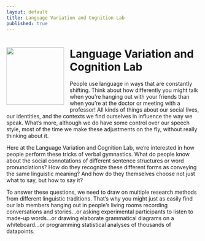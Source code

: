 ```yaml
---
layout: default
title: Language Variation and Cognition Lab
published: true
---
```

# <img src="http://tammingalab.github.io/images/light_logo_small.png" style="width: 150px; float: left; margin: 0px 15px 15px 0px;" /> Language Variation and Cognition Lab

People use language in ways that are constantly shifting. Think about how differently you might talk when you’re hanging out with your friends than when you’re at the doctor or meeting with a professor! All kinds of things about our social lives, our identities, and the contexts we find ourselves in influence the way we speak. What’s more, although we do have some control over our speech style, most of the time we make these adjustments on the fly, without really thinking about it.
    		
Here at the Language Variation and Cognition Lab, we’re interested in how people perform these tricks of verbal gymnastics. What do people know about the social connotations of different sentence structures or word pronunciations? How do they recognize these different forms as conveying the same linguistic meaning? And how do they themselves choose not just what to say, but how to say it? 

To answer these questions, we need to draw on multiple research methods from different linguistic traditions. That’s why you might just as easily find our lab members hanging out in people’s living rooms recording conversations and stories…or asking experimental participants to listen to made-up words…or drawing elaborate grammatical diagrams on a whiteboard…or programming statistical analyses of thousands of datapoints.
			
